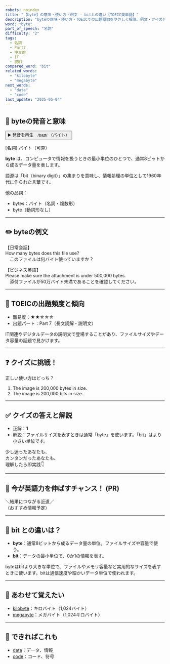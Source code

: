 ```yaml
---
robots: noindex
title: "【byte】の意味・使い方・例文 ― bitとの違い【TOEIC英単語】"
description: "byteの意味・使い方・TOEICでの出題傾向をやさしく解説。例文・クイズ付きでbitとの違いもわかりやすく学べます。"
word: "byte"
part_of_speech: "名詞"
difficulty: "2"
tags:
  - 名詞
  - Part7
  - 中立的
  - IT
  - 説明
compared_word: "bit"
related_words:
  - "kilobyte"
  - "megabyte"
next_words:
  - "data"
  - "code"
last_update: "2025-05-04"
---
```


## 🔰 byteの発音と意味

<button class="play-audio" onclick="playTTS('byte')">
  <span class="play-audio-main">
    ▶️ 発音を再生　/baɪt/
  </span>
  <span class="play-audio-sub">
    （バイト）
  </span>
</button>

[名詞] バイト（可算）

**byte** は、コンピュータで情報を扱うときの最小単位のひとつで、通常8ビットから成るデータ量を表します。

語源は「bit（binary digit）」の集まりを意味し、情報処理の単位として1960年代に作られた言葉です。

他の品詞：  
- bytes：バイト（名詞・複数形）
- byte（動詞形なし）

---

## ✏️ byteの例文

【日常会話】  
How many bytes does this file use?  
　このファイルは何バイト使っていますか？

【ビジネス英語】  
Please make sure the attachment is under 500,000 bytes.  
　添付ファイルが50万バイト未満であることを確認してください。

---

## 🎯 TOEICの出題頻度と傾向

- 難易度：★★☆☆☆
- 出題パート：Part 7（長文読解・説明文）

IT関連やデジタルデータの説明文で登場することがあり、ファイルサイズやデータ容量の話題で見かけます。

---

## ❓ クイズに挑戦！

正しい使い方はどっち？

1. The image is 200,000 bytes in size.  
2. The image is 200,000 bits in size.

---

## ✅ クイズの答えと解説

- 正解：**1**
- 解説：ファイルサイズを表すときは通常「byte」を使います。「bit」はより小さい単位です。

少し迷ったあなたも、  
カンタンだったあなたも、  
理解したら即実践👇️

---

## 🚀 今が英語力を伸ばすチャンス！ (PR)

<div class="info-center">
＼結果につながる近道／<br>  
（おすすめ情報予定）
</div>

---

## 🤔  bit との違いは？

- **byte**：通常8ビットから成るデータ量の単位。ファイルサイズや容量で使う。
- **[bit](/word/bit/)**：データの最小単位で、0か1の情報を表す。

byteはbitより大きな単位で、ファイルやメモリ容量など実用的なサイズを表すときに使います。bitは通信速度や細かいデータ単位で使われます。

---

## 🧩 あわせて覚えたい

- [kilobyte](/word/kilobyte/)：キロバイト（1,024バイト）
- [megabyte](/word/megabyte/)：メガバイト（1,024キロバイト）

---

## 📖 できればこれも

- [data](/word/data/)：データ、情報
- [code](/word/code/)：コード、符号

<!-- cvid: aid23_bid32 -->
